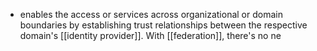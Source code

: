 - enables the access or services across organizational or domain boundaries by establishing trust relationships between the respective domain's [[identity provider]]. With [[federation]], there's no ne
